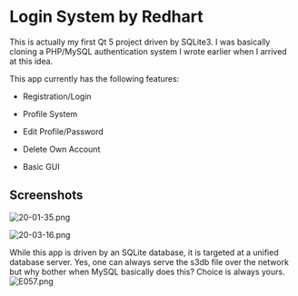 # **Login System by Redhart** #

This is actually my first Qt 5 project driven by SQLite3.
I was basically cloning a PHP/MySQL authentication system I wrote earlier when I arrived at this idea.


This app currently has the following features:

- Registration/Login

- Profile System

- Edit Profile/Password

- Delete Own Account

- Basic GUI


## **Screenshots** ##

![20-01-35.png](https://bitbucket.org/repo/azAkE8/images/2997772246-20-01-35.png)

![20-03-16.png](https://bitbucket.org/repo/azAkE8/images/3407974867-20-03-16.png)


While this app is driven by an SQLite database, it is targeted at a unified database server.
Yes, one can always serve the s3db file over the network but why bother when MySQL basically does this?
Choice is always yours. ![E057.png](https://bitbucket.org/repo/azAkE8/images/3065839784-E057.png)